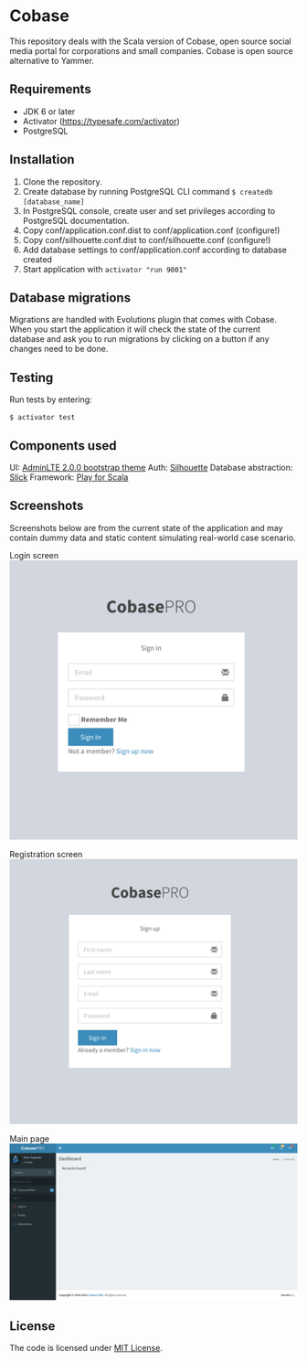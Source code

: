 Cobase
======

This repository deals with the Scala version of Cobase, open source social media portal for corporations and small companies. Cobase is open source alternative to Yammer.


## Requirements

- JDK 6 or later
- Activator (https://typesafe.com/activator)
- PostgreSQL


## Installation

1. Clone the repository.
2. Create database by running PostgreSQL CLI command `$ createdb [database_name]`
3. In PostgreSQL console, create user and set privileges according to PostgreSQL documentation.
4. Copy conf/application.conf.dist to conf/application.conf (configure!)
5. Copy conf/silhouette.conf.dist to conf/silhouette.conf (configure!)
6. Add database settings to conf/application.conf according to database created
9. Start application with `activator "run 9001"`


## Database migrations

Migrations are handled with Evolutions plugin that comes with Cobase. When you start the application it will check the state of the current database and ask you to run migrations by clicking on a button if any changes need to be done.


## Testing

Run tests by entering:

    $ activator test


## Components used

UI: [AdminLTE 2.0.0 bootstrap theme](http://almsaeedstudio.com)
Auth: [Silhouette](https://github.com/mohiva/play-silhouette)
Database abstraction: [Slick](http://slick.typesafe.com)
Framework: [Play for Scala](https://www.playframework.com)


## Screenshots

Screenshots below are from the current state of the application and may contain dummy data and static content simulating real-world case scenario.

Login screen
![Sign in screen](public/samples/login.png "Sign in screen")

Registration screen
![Sign up screen](public/samples/register.png "Sign up screen")

Main page
![Main page](public/samples/main.png "Main page")


## License

The code is licensed under [MIT License](http://opensource.org/licenses/MIT).